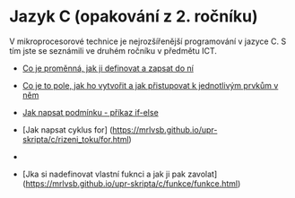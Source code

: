 # Jazyk C (opakování z 2. ročníku)

V mikroprocesorové technice je nejrozšířenější programování v jazyce C. S tím jste se seznámili ve druhém ročníku v předmětu ICT.

- [Co je proměnná, jak ji definovat a zapsat do ní](https://mrlvsb.github.io/upr-skripta/c/promenne/promenne.html)

- [Co je to pole, jak ho vytvořit a jak přistupovat k jednotlivým prvkům v něm](https://mrlvsb.github.io/upr-skripta/c/pole/staticka_pole.html)
 
- [Jak napsat podmínku - příkaz if-else](https://mrlvsb.github.io/upr-skripta/c/rizeni_toku/if.html)
  
- [Jak napsat cyklus for] (https://mrlvsb.github.io/upr-skripta/c/rizeni_toku/for.html)
- 
- [Jka si nadefinovat vlastní fuknci a jak ji pak zavolat] (https://mrlvsb.github.io/upr-skripta/c/funkce/funkce.html)


